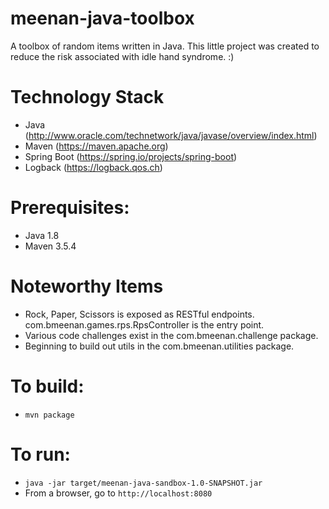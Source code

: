# meenan-java-toolbox
A toolbox of random items written in Java. This little project was created to reduce the risk associated with idle hand syndrome. :)

# Technology Stack
- Java (http://www.oracle.com/technetwork/java/javase/overview/index.html)
- Maven (https://maven.apache.org)
- Spring Boot (https://spring.io/projects/spring-boot)
- Logback (https://logback.qos.ch)

# Prerequisites:
- Java 1.8
- Maven 3.5.4

# Noteworthy Items
- Rock, Paper, Scissors is exposed as RESTful endpoints. com.bmeenan.games.rps.RpsController is the entry point.
- Various code challenges exist in the com.bmeenan.challenge package.
- Beginning to build out utils in the com.bmeenan.utilities package.

# To build:
- `mvn package`

# To run:
- `java -jar target/meenan-java-sandbox-1.0-SNAPSHOT.jar`
- From a browser, go to `http://localhost:8080`
